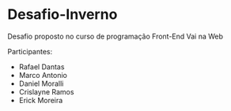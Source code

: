 # Desafio-Inverno

Desafio proposto no curso de programação Front-End Vai na Web

Participantes:
- Rafael Dantas
- Marco Antonio
- Daniel Moralli
- Crislayne Ramos
- Erick Moreira
